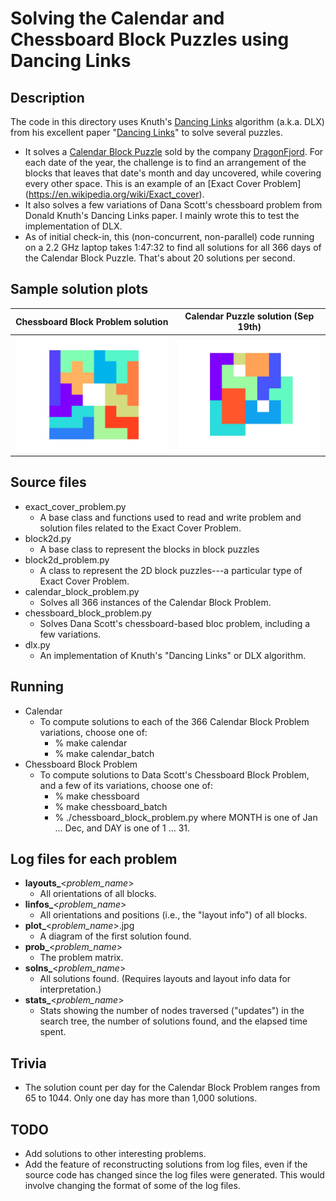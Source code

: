 # Solving the Calendar and Chessboard Block Puzzles using Dancing Links

## Description
The code in this directory uses Knuth's [Dancing Links](https://en.wikipedia.org/wiki/Dancing_Links) algorithm (a.k.a. DLX) from his excellent paper "[Dancing Links](https://arxiv.org/pdf/cs/0011047.pdf)" to solve several puzzles.
* It solves a [Calendar Block Puzzle](https://www.dragonfjord.com/product/a-puzzle-a-day/) sold by the company [DragonFjord](https://www.dragonfjord.com/). For each date of the year, the challenge is to find an arrangement of the blocks that leaves that date's month and day uncovered, while covering every other space. This is an example of an [Exact Cover Problem]
(https://en.wikipedia.org/wiki/Exact_cover).
* It also solves a few variations of Dana Scott's chessboard problem from Donald Knuth's Dancing Links paper. I mainly wrote this to test the implementation of DLX.
* As of initial check-in, this (non-concurrent, non-parallel) code running on a 2.2 GHz laptop takes 1:47:32 to find all solutions for all 366 days of the Calendar Block Puzzle. That's about 20 solutions per second.

## Sample solution plots

| Chessboard Block Problem solution | Calendar Puzzle solution (Sep 19th) |
:----------------------------------:|:------------------------------------:
![](/images/plot_chessboard_block_problem_sub3.jpg) | ![](images/plot_Sep19.jpg)

## Source files
* exact_cover_problem.py
  * A base class and functions used to read and write problem and solution files related to the Exact Cover Problem.
* block2d.py
  * A base class to represent the blocks in block puzzles
* block2d_problem.py
  * A class to represent the 2D block puzzles---a particular type of Exact Cover Problem.
* calendar_block_problem.py
  * Solves all 366 instances of the Calendar Block Problem.
* chessboard_block_problem.py
  * Solves Dana Scott's chessboard-based bloc problem, including a few variations.
* dlx.py
  * An implementation of Knuth's "Dancing Links" or DLX algorithm.

## Running
  * Calendar
    * To compute solutions to each of the 366 Calendar Block Problem variations, choose one of:
      * % make calendar
      * % make calendar_batch
  * Chessboard Block Problem
    * To compute solutions to Data Scott's Chessboard Block Problem, and a few of its variations, choose one of:
      * % make chessboard
      * % make chessboard_batch
      * % ./chessboard_block_problem.py <MONTH> <DAY> where MONTH is one of Jan ... Dec, and DAY is one of 1 ... 31.

## Log files for each problem
  * **layouts_**<*problem_name*>
    * All orientations of all blocks.
  * **linfos_**<*problem_name*>
    * All orientations and positions (i.e., the "layout info") of all blocks.
  * **plot_**<*problem_name*>.jpg
    * A diagram of the first solution found.
  * **prob_**<*problem_name*>
    * The problem matrix.
  * **solns_**<*problem_name*>
    * All solutions found. (Requires layouts and layout info data for interpretation.)
  * **stats_**<*problem_name*>
    * Stats showing the number of nodes traversed ("updates") in the search tree, the number of solutions found, and the elapsed time spent.

## Trivia
  * The solution count per day for the Calendar Block Problem ranges from 65 to 1044. Only one day has more than 1,000 solutions.
 
## TODO
  * Add solutions to other interesting problems.
  * Add the feature of reconstructing solutions from log files, even if the source code has changed since the log files were generated. This would involve changing the format of some of the log files. 
